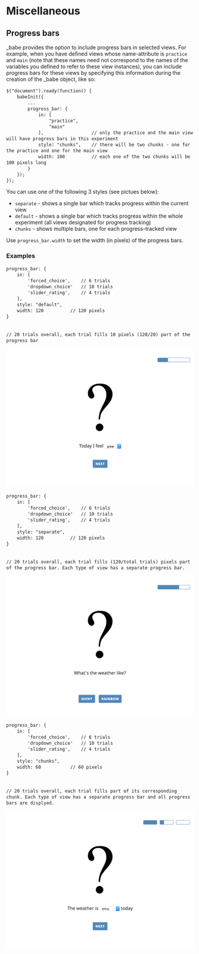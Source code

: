 # Miscellaneous

## Progress bars

\_babe provides the option to include progress bars in selected views. For example, when you have defined views whose name-attribute is `practice` and `main` (note that these names need not correspond to the names of the variables you defined to refer to these view instances), you can include progress bars for these views by specifying this information during the creation of the \_babe object, like so:

```
$("document").ready(function() {
    babeInit({
        ...
        progress_bar: {
            in: [
                "practice",
                "main"
            ],                  // only the practice and the main view will have progress bars in this experiment
            style: "chunks",    // there will be two chunks - one for the practice and one for the main view
            width: 100          // each one of the two chunks will be 100 pixels long
        }
    });
});
```

You can use one of the following 3 styles (see pictues below):

* `separate` - shows a single bar which tracks progress within the current view
* `default` - shows a single bar which tracks progress within the whole experiment (all views designated for progress tracking)
* `chunks` - shows multiple bars, one for each progress-tracked view

Use `progress_bar.width` to set the width (in pixels) of the progress bars.


### Examples

```
progress_bar: {
    in: [
        'forced_choice',    // 6 trials
        'dropdown_choice'   // 10 trials
        'slider_rating',    // 4 trials
    ],
    style: "default",
    width: 120          // 120 pixels
}


// 20 trials overall, each trial fills 10 pixels (120/20) part of the progress bar
```

<img src='../../images/progress_samples/pb_default.png' alt='progress bar sample' height='auto' width='600' />


```
progress_bar: {
    in: [
        'forced_choice',    // 6 trials
        'dropdown_choice'   // 10 trials
        'slider_rating',    // 4 trials
    ],
    style: "separate",
    width: 120          // 120 pixels
}


// 20 trials overall, each trial fills (120/total trials) pixels part of the progress bar. Each type of view has a separate progress bar.
```

<img src='../../images/progress_samples/pb_separate.png' alt='progress bar sample' height='auto' width='600' />

```
progress_bar: {
    in: [
        'forced_choice',    // 6 trials
        'dropdown_choice'   // 10 trials
        'slider_rating',    // 4 trials
    ],
    style: "chunks",
    width: 60           // 60 pixels
}


// 20 trials overall, each trial fills part of its corresponding chunk. Each type of view has a separate progress bar and all progress bars are displyed.
```

<img src='../../images/progress_samples/pb_chunks.png' alt='progress bar sample' height='auto' width='600' />



